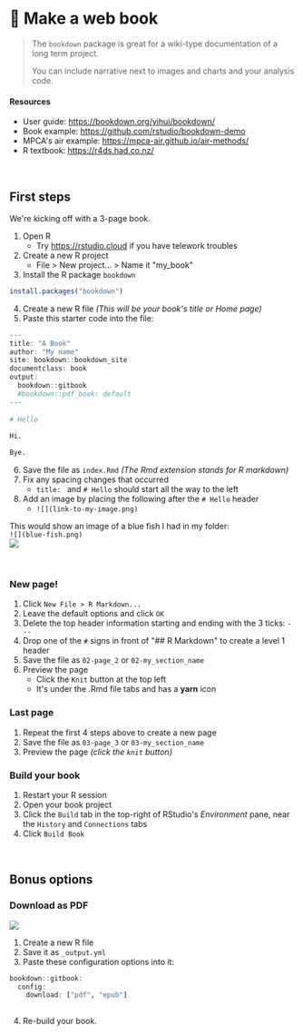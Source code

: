 # :book: Make a web book 

> The `bookdown` package is great for a wiki-type documentation of a long term project.
>
> You can include narrative next to images and charts and your analysis code.

#### Resources

- User guide: https://bookdown.org/yihui/bookdown/
- Book example: https://github.com/rstudio/bookdown-demo
- MPCA's air example: https://mpca-air.github.io/air-methods/  
- R textbook: https://r4ds.had.co.nz/

<br>

## First steps

We're kicking off with a 3-page book. 

1. Open R
    - Try https://rstudio.cloud if you have telework troubles
1. Create a new R project
    - File > New project... > Name it "my_book"
1. Install the R package `bookdown`

```r
install.packages("bookdown")
```

4. Create a new R file _(This will be your book's title or Home page)_
4. Paste this starter code into the file:

```r
---
title: "A Book"
author: "My name"
site: bookdown::bookdown_site
documentclass: book
output:
  bookdown::gitbook
  #bookdown::pdf_book: default
---
  
# Hello
  
Hi.

Bye.

```

6. Save the file as `index.Rmd` _(The Rmd extension stands for R markdown)_
7. Fix any spacing changes that occurred 
    - `title: ` and `# Hello` should start all the way to the left
8. Add an image by placing the following after the `# Hello` header
    - `![](link-to-my-image.png)`
    
This would show an image of a blue fish I had in my folder:   
`![](blue-fish.png)`  
![](https://i.pinimg.com/236x/09/3f/01/093f01c6016cf56b08598bb78604faf0--fish-template-santa-fe.jpg)

<br>

### New page!

1. Click `New File > R Markdown...`
1. Leave the default options and click `OK`
1. Delete the top header information starting and ending with the 3 ticks: `---`
1. Drop one of the `#` signs in front of "## R Markdown" to create a level 1 header
1. Save the file as `02-page_2` or `02-my_section_name`
1. Preview the page
    - Click the `Knit` button at the top left
    - It's under the .Rmd file tabs and has a __yarn__ icon

### Last page

1. Repeat the first 4 steps above to create a new page
1. Save the file as `03-page_3` or `03-my_section_name`
1. Preview the page _(click the `knit` button)_

### Build your book

1. Restart your R session
1. Open your book project
1. Click the `Build` tab in the top-right of RStudio's _Environment_ pane, near the `History` and `Connections` tabs
1. Click `Build Book`

<br>

## Bonus options 

### Download as PDF

![](https://bookdown.org/yihui/bookdown/images/gitbook.png)

1. Create a new R file
1. Save it as `_output.yml`
1. Paste these configuration options into it:

```r
bookdown::gitbook:
  config:
    download: ["pdf", "epub"]
 
```
4. Re-build your book.

